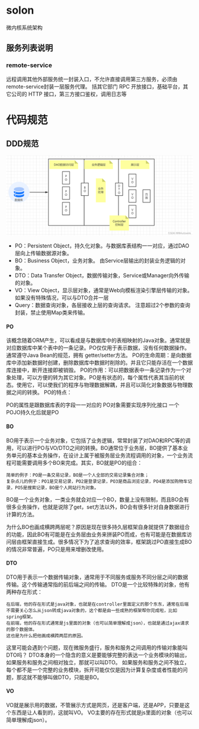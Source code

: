# solon
微内核系统架构

## 服务列表说明
### remote-service
远程调用其他外部服务统一封装入口，不允许直接调用第三方服务，必须由
remote-service封装一层服务代理。
括其它部门 RPC 开放接口，基础平台，其它公司的 HTTP 接口，第三方接口鉴权，调用日志等

# 代码规范
## DDD规范
![img.png](doc/readme.img/img.png)
* PO：Persistent Object，持久化对象。与数据库表结构一一对应，通过DAO层向上传输数据源对象。
* BO：Business Object，业务对象。 由Service层输出的封装业务逻辑的对象。
* DTO：Data Transfer Object，数据传输对象，Service或Manager向外传输的对象。
* VO：View Object，显示层对象，通常是Web向模板渲染引擎层传输的对象。如果没有特殊情况，可以与DTO合并一层
* Query：数据查询对象，各层接收上层的查询请求。 注意超过2个参数的查询封装，禁止使用Map类来传输。

#### PO
该概念随着ORM产生，可以看成是与数据库中的表相映射的Java对象。通常就是对应数据库中某个表中的一条记录。PO仅仅用于表示数据，没有任何数据操作。通常遵守Java Bean的规范，拥有 getter/setter方法。
PO的生命周期：是向数据库中添加新数据时创建，删除数据库中数据时削除的。并且它只能存活在一个数据库连接中，断开连接即被销毁。
PO的作用：可以把数据表中一条记录作为一个对象处理，可以方便的转为其它对象。PO是有状态的，每个属性代表其当前的状态。使用它，可以使我们的程序与物理数据解耦，并且可以简化对象数据与物理数据之间的转换。
PO的特点：

PO的属性是跟数据库表的字段一一对应的
PO对象需要实现序列化接口
一个POJO持久化后就是PO

#### BO
BO用于表示一个业务对象，它包括了业务逻辑，常常封装了对DAO和RPC等的调用，可以进行PO与VO/DTO之间的转换。BO通常位于业务层，BO提供了基本业务单元的基本业务操作，在设计上属于被服务层业务流程调用的对象，一个业务流程可能需要调用多个BO来完成。其实，BO就是PO的组合：
```
简单的例子：PO是一条交易记录，BO是一个人全部的交易记录集合对象；
复杂点儿的例子：PO1是交易记录，PO2是登录记录，PO3是商品浏览记录，PO4是添加购物车记录，PO5是搜索记录，BO是个人网站行为对象。
```
BO是一个业务对象，一类业务就会对应一个BO，数量上没有限制，而且BO会有很多业务操作，也就是说除了get，set方法以外，BO会有很多针对自身数据进行计算的方法。

为什么BO也画成横跨两层呢？原因是现在很多持久层框架自身就提供了数据组合的功能，因此BO有可能是在业务层由业务来拼装PO而成，也有可能是在数据库访问层由框架直接生成。很多情况下为了追求查询的效率，框架跳过PO直接生成BO的情况非常普遍，PO只是用来增删改使用。

#### DTO
DTO用于表示一个数据传输对象，通常用于不同服务或服务不同分层之间的数据传输。这个传输通常指的前后端之间的传输。
DTO是一个比较特殊的对象，他有两种存在形式：
```
在后端，他的存在形式是java对象，也就是在controller里面定义的那个东东，通常在后端不需要关心怎么从json转成java对象的，这个都是由一些成熟的框架帮你完成啦，比如spring框架。
在前端，他的存在形式通常是js里面的对象（也可以简单理解成json），也就是通过ajax请求的那个数据体。
这也是为什么把他画成横跨两层的原因。
```
这里可能会遇到个问题，现在微服务盛行，服务和服务之间调用的传输对象能叫DTO吗？
DTO本身的一个隐含的意义是要能够完整的表达一个业务模块的输出，如果服务和服务之间相对独立，那就可以叫DTO。
如果服务和服务之间不独立，每个都不是一个完整的业务模块，拆开可能仅仅是因为计算复杂度或者性能的问题，那这就不能够叫做DTO，只能是BO。


#### VO
VO就是展示用的数据，不管展示方式是网页，还是客户端，还是APP，只要是这个东西是让人看到的，这就叫VO。
VO主要的存在形式就是js里面的对象（也可以简单理解成json）。

